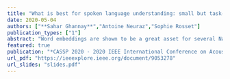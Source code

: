 ```yaml
---
title: "What is best for spoken language understanding: small but task-dependant embeddings or huge but out-of-domain embeddings?"
date: 2020-05-04
authors: ["**Sahar Ghannay**","Antoine Neuraz","Sophie Rosset"]
publication_types: ["1"]
abstract: "Word embeddings are shown to be a great asset for several Natural Language and Speech Processing tasks. While they are already evaluated on various NLP tasks, their evaluation on spoken or natural language understanding (SLU) is less studied. The goal of this study is two-fold: firstly, it focuses on semantic evaluation of common word embeddings approaches for SLU task; secondly, it investigates the use of two different data sets to train the embeddings: small and task-dependent corpus or huge and out-of-domain corpus. Experiments are carried out on 5 benchmark corpora (ATIS, SNIPS, SNIPS70, M2M, MEDIA), on which a relevance ranking was proposed in the literature. Interestingly, the performance of the embeddings is independent of the difficulty of the corpora. Moreover, the embeddings trained on huge and out-of-domain corpus yields to better results than the ones trained on small and task-dependent corpus."
featured: true
publication: "*CASSP 2020 - 2020 IEEE International Conference on Acoustics, Speech and Signal Processing (ICASSP)*"
url_pdf: "https://ieeexplore.ieee.org/document/9053278"
url_slides: "slides.pdf"
---
```

